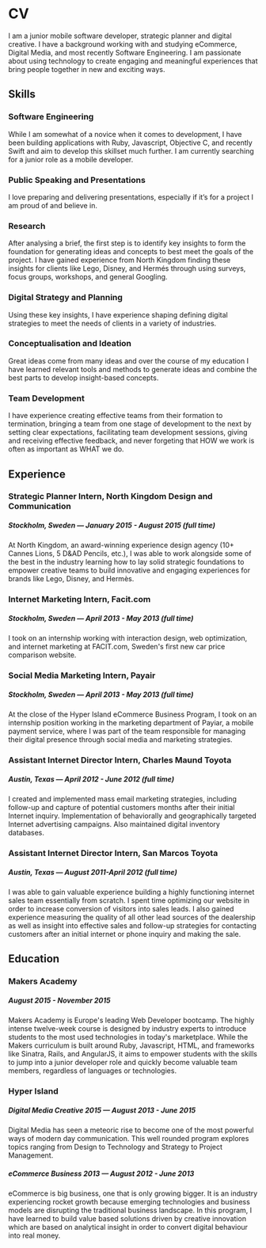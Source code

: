 # CV

I am a junior mobile software developer, strategic planner and digital creative.  I have a background working with and studying eCommerce, Digital Media, and most recently Software Engineering.
I am passionate about using technology to create engaging and meaningful experiences that bring people together in new and exciting ways.

## Skills

### Software Engineering

While I am somewhat of a novice when it comes to development, I have been building applications with Ruby, Javascript, Objective C, and recently Swift and aim to develop this skillset much further. I am currently searching for a junior role as a mobile developer.

### Public Speaking and Presentations

I love preparing and delivering presentations, especially if it’s for a project I am proud of and believe in.

### Research

After analysing a brief, the first step is to identify key insights to form the foundation for generating ideas and concepts to best meet the goals of the project.  I have gained experience from North Kingdom finding these insights for clients like Lego, Disney, and Hermés through using surveys, focus groups, workshops, and general Googling.

### Digital Strategy and Planning

Using these key insights, I have experience shaping defining digital strategies to meet the needs of clients in a variety of industries.

### Conceptualisation and Ideation

Great ideas come from many ideas and over the course of my education I have learned relevant tools and methods to generate ideas and combine the best parts to develop insight-based concepts.

### Team Development

I have experience creating effective teams from their formation to termination, bringing a team from one stage of development to the next by setting clear expectations, facilitating team development sessions, giving and receiving effective feedback, and never forgeting that HOW we work is often as important as WHAT we do.



## Experience

### Strategic Planner Intern, North Kingdom Design and Communication
##### Stockholm, Sweden — January 2015 - August 2015 (full time)
At North Kingdom, an award-winning experience design agency (10+ Cannes Lions, 5 D&AD Pencils, etc.), I was able to work alongside some of the best in the industry learning how to lay solid strategic foundations to empower creative teams to build innovative and engaging experiences for brands like Lego, Disney, and Hermès.


### Internet Marketing Intern, Facit.com
##### Stockholm, Sweden — April 2013 - May 2013 (full time)
I took on an internship working with interaction design, web optimization, and internet marketing at FACIT.com, Sweden's first new car price comparison website.


### Social Media Marketing Intern, Payair
##### Stockholm, Sweden — April 2013 - May 2013 (full time)
At the close of the Hyper Island eCommerce Business Program, I took on an internship position working in the marketing department of Payiar, a mobile payment service, where I was part of the team responsible for managing their digital presence through social media and marketing strategies.


### Assistant Internet Director Intern, Charles Maund Toyota
##### Austin, Texas — April 2012 - June 2012 (full time)
I created and implemented mass email marketing strategies, including follow-up and capture of potential customers months after their initial Internet inquiry. Implementation of behaviorally and geographically targeted Internet advertising campaigns. Also maintained digital inventory databases.


### Assistant Internet Director Intern, San Marcos Toyota
##### Austin, Texas — August 2011-April 2012 (full time)
I was able to gain valuable experience building a highly functioning internet sales team essentially from scratch. I spent time optimizing our website in order to increase conversion of visitors into sales leads. I also gained experience measuring the quality of all other lead sources of the dealership as well as insight into effective sales and follow-up strategies for contacting customers after an initial internet or phone inquiry and making the sale.



## Education

### Makers Academy
##### August 2015 - November 2015
Makers Academy is Europe's leading Web Developer bootcamp.  The highly intense twelve-week course is designed by industry experts to introduce students to the most used technologies in today's marketplace.  While the Makers curriculum is built around Ruby, Javascript, HTML, and frameworks like Sinatra, Rails, and AngularJS, it aims to empower students with the skills to jump into a junior developer role and quickly become valuable team members, regardless of languages or technologies.

### Hyper Island
##### Digital Media Creative 2015 — August 2013 - June 2015                                                        
Digital Media has seen a meteoric rise to become one of the most powerful ways of modern day communication.  This well rounded program explores topics ranging from Design to Technology and Strategy to Project Management.

##### eCommerce Business 2013 — August 2012 - June 2013
eCommerce is big business, one that is only growing bigger.  It is an industry experiencing rocket growth because emerging technologies and business models are disrupting the traditional business landscape.  In this program, I have learned to build value based solutions driven by creative innovation which are based on analytical insight in order to convert digital behaviour into real money.
